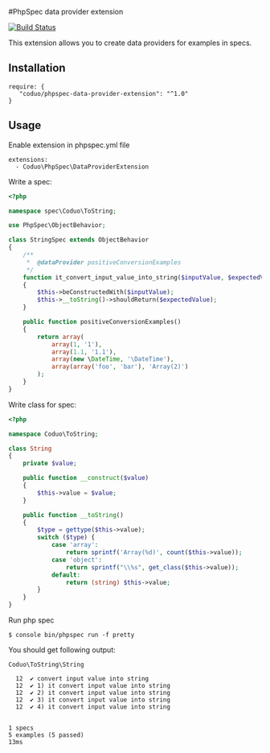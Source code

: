 #PhpSpec data provider extension

[![Build Status](https://travis-ci.org/coduo/phpspec-data-provider-extension.svg?branch=master)](https://travis-ci.org/coduo/phpspec-data-provider-extension)

This extension allows you to create data providers for examples in specs.

## Installation

```
require: {
   "coduo/phpspec-data-provider-extension": "^1.0"
}
```

## Usage

Enable extension in phpspec.yml file

```
extensions:
  - Coduo\PhpSpec\DataProviderExtension
```

Write a spec:

```php
<?php

namespace spec\Coduo\ToString;

use PhpSpec\ObjectBehavior;

class StringSpec extends ObjectBehavior
{
    /**
     *  @dataProvider positiveConversionExamples
     */
    function it_convert_input_value_into_string($inputValue, $expectedValue)
    {
        $this->beConstructedWith($inputValue);
        $this->__toString()->shouldReturn($expectedValue);
    }

    public function positiveConversionExamples()
    {
        return array(
            array(1, '1'),
            array(1.1, '1.1'),
            array(new \DateTime, '\DateTime'),
            array(array('foo', 'bar'), 'Array(2)')
        );
    }
}
```

Write class for spec:

```php
<?php

namespace Coduo\ToString;

class String
{
    private $value;

    public function __construct($value)
    {
        $this->value = $value;
    }

    public function __toString()
    {
        $type = gettype($this->value);
        switch ($type) {
            case 'array':
                return sprintf('Array(%d)', count($this->value));
            case 'object':
                return sprintf("\\%s", get_class($this->value));
            default:
                return (string) $this->value;
        }
    }
}
```

Run php spec

```
$ console bin/phpspec run -f pretty
```

You should get following output:

```
Coduo\ToString\String

  12  ✔ convert input value into string
  12  ✔ 1) it convert input value into string
  12  ✔ 2) it convert input value into string
  12  ✔ 3) it convert input value into string
  12  ✔ 4) it convert input value into string


1 specs
5 examples (5 passed)
13ms
```
